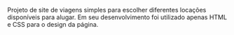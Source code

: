 Projeto de site de viagens simples para escolher diferentes locações disponíveis para alugar. Em seu desenvolvimento foi utilizado apenas HTML e CSS para o design da página.
